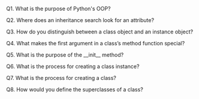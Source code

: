 ﻿
Q1. What is the purpose of Python's OOP?



Q2. Where does an inheritance search look for an attribute?



Q3. How do you distinguish between a class object and an instance object?



Q4. What makes the first argument in a class’s method function special?



Q5. What is the purpose of the \_\_init\_\_ method?



Q6. What is the process for creating a class instance?



Q7. What is the process for creating a class?



Q8. How would you define the superclasses of a class?

